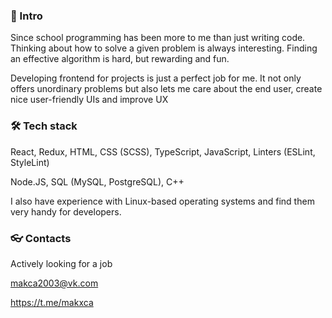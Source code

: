 ### 👋 Intro

Since school programming has been more to me than just writing code. Thinking about how to solve a given problem is always interesting. Finding an effective algorithm is hard, but rewarding and fun.

Developing frontend for projects is just a perfect job for me. It not only offers unordinary problems but also lets me care about the end user, create nice user-friendly UIs and improve UX

### 🛠 Tech stack
React, Redux, HTML, CSS (SCSS), TypeScript, JavaScript, Linters (ESLint, StyleLint)

Node.JS, SQL (MySQL, PostgreSQL), C++

I also have experience with Linux-based operating systems and find them very handy for developers.

<!--
<table style='text-align: center'>
  <tr>
    <th>Frontend</th>
    <th>Backend</th>
  </tr>
  <tr>
    <td colspan=2>TypeScript</td>
  </tr>
  <tr>
    <td>React</td>
    <td>Node JS</td>
  </tr>
  <tr>
    <td>SCSS</td>
    <td>MySQL, PostgreSQL</td>
  </tr>
</table> 
-->

### 👓 Contacts
Actively looking for a job

makca2003@vk.com

https://t.me/makxca
